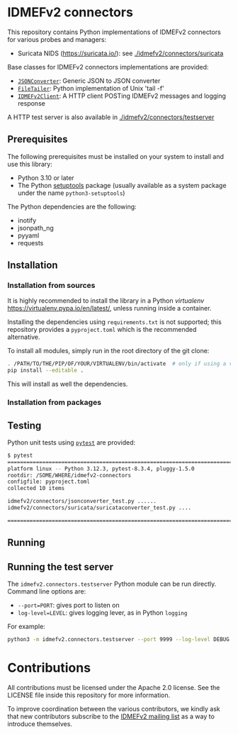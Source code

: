 # IDMEFv2 connectors

This repository contains Python implementations of IDMEFv2 connectors for various probes and managers:
- Suricata NIDS (https://suricata.io/): see [./idmefv2/connectors/suricata](./idmefv2/connectors/suricata/#overview)

Base classes for IDMEFv2 connectors implementations are provided:

- [`JSONConverter`](./idmefv2/connectors/jsonconverter.py): Generic JSON to JSON converter
- [`FileTailer`](./idmefv2/connectors/filetailer.py): Python implementation of Unix 'tail -f'
- [`IDMEFv2Client`](./idmefv2/connectors/idmefv2client.py): A HTTP client POSTing IDMEFv2 messages and logging response

A HTTP test server is also available in [./idmefv2/connectors/testserver](./idmefv2/connectors/testserver)

## Prerequisites

The following prerequisites must be installed on your system to install and use this library:

- Python 3.10 or later
- The Python [setuptools](https://pypi.org/project/setuptools/) package (usually available as a system package under the name `python3-setuptools`)

The Python dependencies are the following:
- inotify
- jsonpath_ng
- pyyaml
- requests

## Installation

### Installation from sources

It is highly recommended to install the library in a Python *virtualenv* https://virtualenv.pypa.io/en/latest/, unless running inside a container.

Installing the dependencies using `requirements.txt` is not supported; this repository provides a `pyproject.toml` which is the recommended alternative.

To install all modules, simply run in the root directory of the git clone:

``` sh
. /PATH/TO/THE/PIP/OF/YOUR/VIRTUALENV/bin/activate  # only if using a virtualenv
pip install --editable .
```

This will install as well the dependencies.

### Installation from packages

## Testing

Python unit tests using [`pytest`](https://docs.pytest.org/en/stable/) are provided:

```sh
$ pytest
=========================================================================== test session starts ============================================================================
platform linux -- Python 3.12.3, pytest-8.3.4, pluggy-1.5.0
rootdir: /SOME/WHERE/idmefv2-connectors
configfile: pyproject.toml
collected 10 items

idmefv2/connectors/jsonconverter_test.py ......                                                                                                                      [ 60%]
idmefv2/connectors/suricata/suricataconverter_test.py ....                                                                                                           [100%]

============================================================================ 10 passed in 0.20s ============================================================================
```

## Running

## Running the test server

The `idmefv2.connectors.testserver` Python module can be run directly. Command line options are:

- `--port=PORT`: gives port to listen on
- `log-level=LEVEL`: gives logging lever, as in Python `logging`

For example:

``` sh
python3 -m idmefv2.connectors.testserver --port 9999 --log-level DEBUG

```


# Contributions

All contributions must be licensed under the Apache 2.0 license. See the LICENSE file inside this repository for more information.

To improve coordination between the various contributors, we kindly ask that new contributors subscribe to the [IDMEFv2 mailing list](https://www.freelists.org/list/idmefv2) as a way to introduce themselves.
